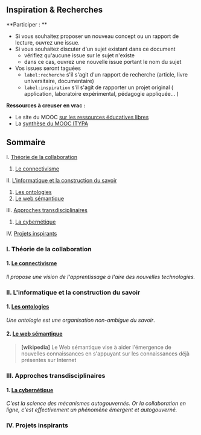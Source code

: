Inspiration & Recherches
---------------------------------------------------
**Participer : **
  - Si vous souhaitez proposer un nouveau concept ou un rapport de lecture, ouvrez une
 issue.
  - Si vous souhaitez discuter d'un sujet existant dans ce document
    - vérifiez qu'aucune issue sur le sujet n'existe
    - dans ce cas, ouvrez une nouvelle issue portant le nom du sujet
  - Vos issues seront taguées
     - `label:recherche` s'il s'agit d'un rapport de recherche (article, livre universitaire, documentaire)
     - `label:inspiration` s'il s'agit de rapporter un projet original ( application, laboratoire expérimental, pédagogie appliquée... )

**Ressources à creuser en vrac :**
- Le site du MOOC [sur les ressources éducatives libres](rel2014.mooc.ca/)
- La [synthèse du MOOC ITYPA](https://docs.google.com/document/d/16bkqQ0MT2zF7PaepadjC4-UvNSluQXCRrVf82Kj_QZU/mobilebasic#)

Sommaire
---------------------------------------------------
I. [Théorie de la collaboration](#I)  

  1. [Le connectivisme](#I.1)  

II. [L'informatique et la construction du savoir](#II)  

  1. [Les ontologies](#II.1)
  2. [Le web sémantique](#II.2)

III. [Approches transdisciplinaires](#III)

  1. [La cybernétique](#III.1)

IV. [Projets inspirants](#IV)

<a name="I"></a>
### I. Théorie de la collaboration
<a name="I.1"></a>
#### 1. [Le connectivisme](https://fr.wikipedia.org/wiki/Connectivisme)
*Il propose  une vision de l'apprentissage à l'aire des nouvelles technologies.*

<a name="II"></a>
### II. L'informatique et la construction du savoir

<a name="II.1"></a>
#### 1. [Les ontologies](https://fr.wikipedia.org/wiki/Ontologie_%28informatique%29)
*Une ontologie est une organisation non-ambigue du savoir*.
<a name="II.2"></a>
#### 2. [Le web sémantique](https://fr.wikipedia.org/wiki/Web_s%C3%A9mantique)
> **[wikipedia]** Le Web sémantique vise à aider l'émergence de nouvelles connaissances en s'appuyant sur les connaissances déjà présentes sur Internet

<a name="III"></a>
### III. Approches transdisciplinaires

<a name="III.1"></a>
#### 1. [La cybernétique](https://fr.wikipedia.org/wiki/Cybern%C3%A9tique)
*C'est la science des mécanismes autogouvernés. Or la collaboration en ligne, c'est effectivement un phénomène émergent et autogouverné.*

<a name="IV"></a>
### IV. Projets inspirants

